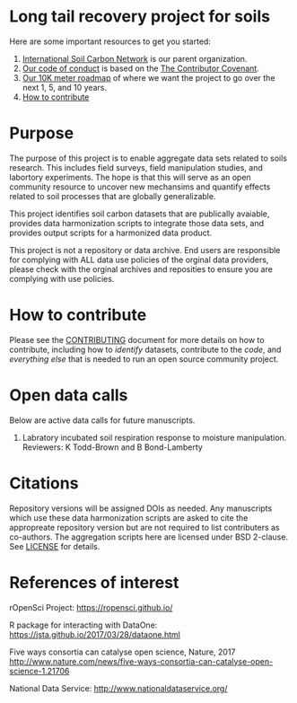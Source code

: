 # Long tail recovery project for soils

Here are some important resources to get you started:
1) [International Soil Carbon Network](http://iscn.fluxdata.org/) is our parent organization.
2) [Our code of conduct](CONTRIBUTING.md) is based on the [The Contributor Covenant](https://www.contributor-covenant.org/).
3) [Our 10K meter roadmap](roadmap.md) of where we want the project to go over the next 1, 5, and 10 years.
4) [How to contribute](CONTRIBUTING.md)

# Purpose

The purpose of this project is to enable aggregate data sets related to soils research. This includes field surveys, field manipulation studies, and labortory experiments.
The hope is that this will serve as an open community resource to uncover new mechansims and quantify effects related to soil processes that are globally generalizable.

This project identifies soil carbon datasets that are publically avaiable, provides data harmonization scripts to integrate those data sets, and provides output scripts for a harmonized data product.

This project is not a repository or data archive.
End users are responsible for complying with ALL data use policies of the orginal data providers, please check with the orginal archives and reposities to ensure you are complying with use policies.

# How to contribute
Please see the [CONTRIBUTING](CONTRIBUTING.md) document for more details on how to contribute, including how to *identify* datasets, contribute to the *code*, and *everything else* that is needed to run an open source community project.

# Open data calls
Below are active data calls for future manuscripts.

1) Labratory incubated soil respiration response to moisture manipulation. Reviewers: K Todd-Brown and B Bond-Lamberty

# Citations
Repository versions will be assigned DOIs as needed.
Any manuscripts which use these data harmonization scripts are asked to cite the appropreate repository version but are not required to list contributers as co-authors.
The aggregation scripts here are licensed under BSD 2-clause. See [LICENSE](LICENSE.txt) for details.

# References of interest

rOpenSci Project: https://ropensci.github.io/

R package for interacting with DataOne: https://jsta.github.io/2017/03/28/dataone.html

Five ways consortia can catalyse open science, Nature, 2017 http://www.nature.com/news/five-ways-consortia-can-catalyse-open-science-1.21706

National Data Service: http://www.nationaldataservice.org/
